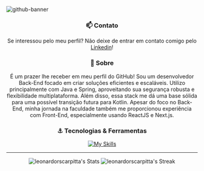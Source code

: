 ![github-banner](https://github.com/user-attachments/assets/f9a3dd47-b570-4a1b-ba46-88017eb0415e)

<div align="center">
  
### 📫 Contato
Se interessou pelo meu perfil? Não deixe de entrar em contato comigo pelo [Linkedin](https://www.linkedin.com/in/leonardo-rocha-scarpitta-26a28629b/)!

### 📌 Sobre
É um prazer lhe receber em meu perfil do GitHub!
Sou um desenvolvedor Back-End focado em criar soluções eficientes e escaláveis. Utilizo principalmente com Java e Spring, aproveitando sua segurança robusta e flexibilidade multiplataforma. Além disso, essa stack me dá uma base sólida para uma possível transição futura para Kotlin.
Apesar do foco no Back-End, minha jornada na faculdade também me proporcionou experiência com Front-End, especialmente usando ReactJS e Next.js.
  
### ⚓ Tecnologias & Ferramentas

[![My Skills](https://skillicons.dev/icons?i=java,spring,py,linux,docker,aws,vercel,html,css,js,tailwindcss,figma&perline=20)](https://skillicons.dev)
___
  
![leonardorscarpitta's Stats](https://github-readme-stats.vercel.app/api?username=leonardorscarpitta&theme=synthwave&show_icons=true&hide_border=false&count_private=true)
![leonardorscarpitta's Streak](https://github-readme-streak-stats.herokuapp.com/?user=leonardorscarpitta&theme=synthwave&hide_border=false)
</div>

